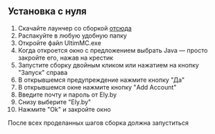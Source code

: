 ## Установка с нуля
1. Скачайте лаунчер со сборкой [отсюда](http://dl.penek.tv.s3.wasabisys.com/UltimMC_Penek.7z)
2. Распакуйте в любую удобную папку
3. Откройте файл UltimMC.exe
4. Когда откроется окно с предложением выбрать Java — просто закройте его, нажав на крестик
5. Запустите сборку двойным кликом или нажатием на кнопку "Запуск" справа
6. В открывшемся предупреждение нажмите кнопку "Да"
7. В открывшемся окне нажмите кнопку "Add Account"
8. Введите почту и пароль от Ely.by
9. Снизу выберите "Ely.by"
10. Нажмите "Ok" и закройте окно

После всех проделанных шагов сборка должна запуститься
